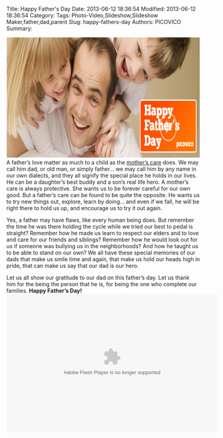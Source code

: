 Title: Happy Father's Day
Date: 2013-06-12 18:36:54
Modified: 2013-06-12 18:36:54
Category: 
Tags: Photo-Video,Slideshow,Slideshow Maker,father,dad,parent
Slug: happy-fathers-day
Authors: PICOVICO
Summary: 

<a href="http://www.picovico.com"><img src="theme/wp-content/uploads/2013/06/cover-fathers-day-2013-2-copysd2.jpg" alt="Happy Father&#039;s Day" title="Happy Father&#039;s Day" width="851" height="315" class="aligncenter size-full wp-image-670" /></a>
A father’s love matter as much to a child as the <a href="http://www.picovico.com/blog/make-this-mothers-day-more-special-with-picovico.html" title="Mother's Day" target="_blank">mother’s care</a> does. We may call him dad, or old man, or simply father… we may call him by any name in our own dialects, and they all signify the special place he holds in our lives. He can be a daughter’s best buddy and a son’s real life hero. A mother’s care is always protective. She wants us to be forever careful for our own good. But a father’s care can be found to be quite the opposite. He wants us to try new things out, explore, learn by doing… and even if we fall, he will be right there to hold us up, and encourage us to try it out again.

Yes, a father may have flaws, like every human being does. But remember the time he was there holding the cycle while we tried our best to pedal is straight? Remember how he made us learn to respect our elders and to love and care for our friends and siblings? Remember how he would look out for us if someone was bullying us in the neighborhoods? And how he taught us to be able to stand on our own? We all have these special memories of our dads that make us smile time and again, that make us hold our heads high in pride, that can make us say that our dad is our hero.

Let us all show our gratitude to our dad on this father’s day. Let us thank him for the being the person that he is, for being the one who complete our families.
<strong>Happy Father’s Day!</strong>
<object id="picovico-player-dc3a32760b9d476097848a615fb58d19" width="640" height="360" classid="clsid:d27cdb6e-ae6d-11cf-96b8-444553540000" codebase="http://download.macromedia.com/pub/shockwave/cabs/flash/swflash.cab#version=6,0,40,0"><param name="allowfullscreen" value="true" /><param name="allowscriptaccess" value="always" /><param name="src" value="http://www.picovico.com/player/player.swf?file=http://s3.amazonaws.com/pvcdn2/video/dc3a32760b9d476097848a615fb58d19/dc3a32760b9d476097848a615fb58d19-360.mp4&amp;image=http://s3.amazonaws.com/pvcdn2/video/dc3a32760b9d476097848a615fb58d19/dc3a32760b9d476097848a615fb58d19-360.jpg&amp;skin=http://www.picovico.com//player/bekle.zip&amp;baseurl=http://www.picovico.com/&amp;controlbar.position=over&amp;logo.file=http://www.picovico.com/themes/_global/images/picovico.png&amp;logo.link=http://www.picovico.com/play/dc3a32760b9d476097848a615fb58d19&amp;logo.margin=20&amp;logo.position=top-left&amp;logo.over=1&amp;logo.out=0.8&amp;logo.hide=false" /><embed id="picovico-player-dc3a32760b9d476097848a615fb58d19" width="550" height="360" type="application/x-shockwave-flash" src="http://www.picovico.com/player/player.swf?file=http://s3.amazonaws.com/pvcdn2/video/dc3a32760b9d476097848a615fb58d19/dc3a32760b9d476097848a615fb58d19-360.mp4&amp;image=http://s3.amazonaws.com/pvcdn2/video/dc3a32760b9d476097848a615fb58d19/dc3a32760b9d476097848a615fb58d19-360.jpg&amp;skin=http://www.picovico.com//player/bekle.zip&amp;baseurl=http://www.picovico.com/&amp;controlbar.position=over&amp;logo.file=http://www.picovico.com/themes/_global/images/picovico.png&amp;logo.link=http://www.picovico.com/play/dc3a32760b9d476097848a615fb58d19&amp;logo.margin=20&amp;logo.position=top-left&amp;logo.over=1&amp;logo.out=0.8&amp;logo.hide=false" allowfullscreen="true" allowscriptaccess="always" /></object>